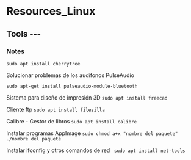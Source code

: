 # Resources_Linux

## Tools ---

### Notes

`sudo apt install cherrytree`


Solucionar problemas de los audifonos PulseAudio

`sudo apt-get install pulseaudio-module-bluetooth`

Sistema para diseño de impresión 3D
`sudo apt install freecad`

Cliente ftp
`sudo apt install filezilla`

Calibre - Gestor de libros
`sudo apt install calibre`

Instalar programas AppImage
` sudo chmod a+x "nombre del paquete" `
` ./nombre del paquete`

Instalar ifconfig y otros comandos de red
` sudo apt install net-tools`


